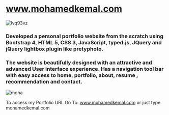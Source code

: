 
# www.mohamedkemal.com 
![lvq93vz](https://user-images.githubusercontent.com/23619819/27629257-c25b4692-5bbf-11e7-9a6f-1b3bb4fb2006.png)

### Developed a personal portfolio website from the scratch using Bootstrap 4, HTML 5, CSS 3, JavaScript, typed.js, JQuery and jQuery lightbox plugin like pretyphoto.

### The website is beautifully designed with an attractive and advanced User interface experience. Has a navigation tool bar with easy access to home, portfolio, about, resume , recommendation and contact.

![moha](https://user-images.githubusercontent.com/23619819/27629245-b904d43c-5bbf-11e7-8a28-ab4348cb9282.jpg)

 To access my Portfolio URL Go To: www.mohamedkemal.com or just type mohamedkemal.com
